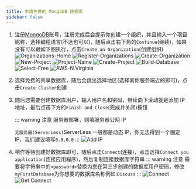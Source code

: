 ```yaml
---
title: 申请免费的 MongoDB 数据库
sidebar: false
---
```


1. 注册[MongoDB](https://www.mongodb.com/cloud/atlas/register)账号，注册完成后会提示你创建一个组织，并且输入一个项目昵称，选择编程语言(不选也可以)，随后点击右下角的`Continue`(继续)，如果没有可以跟如下图执行，点击`Create an Organization`(创建组织)
   ![Organizations-Home](/img/guide/Get-MongoDB-DataBase/Organizations-Home.png)
   ![Register-Organizations](/img/guide/Get-MongoDB-DataBase/Register-Organizations.png)
   ![Create-Organization](/img/guide/Get-MongoDB-DataBase/Create-Organization.png)
   ![New-Project](/img/guide/Get-MongoDB-DataBase/New-Project.png)
   ![Project-Name](/img/guide/Get-MongoDB-DataBase/Project-Name.png)
   ![Create-Project](/img/guide/Get-MongoDB-DataBase/Create-Project.png)
   ![Build-Database](/img/guide/Get-MongoDB-DataBase/Build-Database.png)
   ![Select-Free](/img/guide/Get-MongoDB-DataBase/Select-Free.png)
   ![AWS-N.Virginia](/img/guide/Get-MongoDB-DataBase/AWS-N.Virginia.png)
2. 选择免费的共享数据库，随后会跳出选择地区(选择离你服务端近的即可)，点击`Create Cluster`创建
3. 随后您需要创建数据库用户，输入用户名和密码，继续向下滚动就是添加 IP 地址，最后点击下方的`Finish and Close`(完成并关闭)按钮

   ::: warning 注意
   服务器部署，则填服务器公网 IP

   `无服务器(ServerLess)`ServerLess 一般都是动态 IP，你无法得到一个固定 IP，我们建议填写`0.0.0.0`
   :::
   ![Add IP](/img/guide/Get-MongoDB-DataBase/Add-IP.png)

4. 稍作等待创建好数据库即可，随后点击`Connect`(连接)，点击选择`Connect you application`(连接应用程序)，然后复制连接数据库字符串
   ::: warning 注意
   需要将字符串中的`<password>`替换为您在第三步创建的数据库用户密码，修改`myFirstDatabase`为你想要的数据库名称例如:`Discuss`
   :::
   ![Connect](/img/guide/Get-MongoDB-DataBase/Connect.png)
   ![Get Connect](/img/guide/Get-MongoDB-DataBase/Get-Connect.png)
